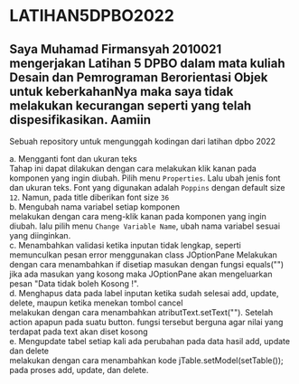 # LATIHAN5DPBO2022

## Saya Muhamad Firmansyah 2010021 mengerjakan Latihan 5 DPBO dalam mata kuliah Desain dan Pemrograman Berorientasi Objek untuk keberkahanNya maka saya tidak melakukan kecurangan seperti yang telah dispesifikasikan. Aamiin

Sebuah repository untuk mengunggah kodingan dari latihan dpbo 2022

a. Mengganti font dan ukuran teks \
   Tahap ini dapat dilakukan dengan cara melakukan klik kanan pada komponen yang ingin diubah. Pilih menu `Properties`. Lalu ubah jenis font dan ukuran teks.
   Font yang digunakan adalah `Poppins` dengan default size `12`. Namun, pada title diberikan font size `36`\
b. Mengubah nama variabel setiap komponen \
   melakukan dengan cara meng-klik kanan pada komponen yang ingin diubah. lalu pilih menu `Change Variable Name`, ubah nama variabel sesuai yang diinginkan. \
c. Menambahkan validasi ketika inputan tidak lengkap, seperti memunculkan pesan error menggunakan class JOptionPane
   Melakukan dengan cara menambahkan if disetiap masukan dengan fungsi equals("") jika ada masukan yang kosong  maka JOptionPane akan mengeluarkan pesan "Data tidak 
   boleh Kosong !". \
d. Menghapus data pada label inputan ketika sudah selesai add, update, delete, maupun ketika menekan tombol cancel \
   melakukan dengan cara menambahkan atributText.setText(""). Setelah action apapun pada suatu button. fungsi tersebut berguna agar nilai yang terdapat pada text akan
   diset kosong \
e. Mengupdate tabel setiap kali ada perubahan pada data hasil add, update dan delete \
   melakukan dengan cara menambahkan kode jTable.setModel(setTable()); pada proses add, update, dan delete.

